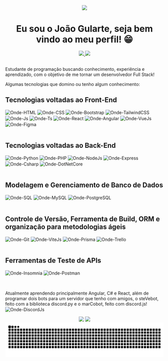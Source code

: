 <div align="center">
  <img src="https://64.media.tumblr.com/a3db7a72abff23d4e23146d8d7c8f33d/tumblr_pabqogyXEH1txj8weo4_540.gifv" height="165em"/>
</div>

<h1 align="center"> Eu sou o João Gularte, seja bem vindo ao meu perfil! 😁 </h1>

<div align="center">
  <a href="https://github.com/ondejoaogularte">
  <img height="165em" src="https://github-readme-stats.vercel.app/api?username=ondejoaogularte&show_icons=true&theme=aura&include_all_commits=true&count_private=true"/>
  <img height="165em" src="https://github-readme-stats.vercel.app/api/top-langs/?username=ondejoaogularte&layout=compact&langs_count=7&theme=aura"/></a>
</div>

<br>

Estudante de programação buscando conhecimento, experiência e aprendizado, com o objetivo de me tornar um desenvolvedor Full Stack!

Algumas tecnologias que domino ou tenho algum conhecimento:

## Tecnologias voltadas ao Front-End

<div style="display: inline_block">
  <img align="center" alt="Onde-HTML" height="30" width="40" src="https://cdn.jsdelivr.net/gh/devicons/devicon@latest/icons/html5/html5-original.svg">
  <img align="center" alt="Onde-CSS" height="30" width="40" src="https://cdn.jsdelivr.net/gh/devicons/devicon@latest/icons/css3/css3-original.svg">
  <img align="center" alt="Onde-Bootstrap" height="30" width="40" src="https://cdn.jsdelivr.net/gh/devicons/devicon@latest/icons/bootstrap/bootstrap-original.svg">
  <img align="center" alt="Onde-TailwindCSS" height="30" width="40" src="https://cdn.jsdelivr.net/gh/devicons/devicon@latest/icons/tailwindcss/tailwindcss-original.svg">
  <img align="center" alt="Onde-Js" height="30" width="40" src="https://cdn.jsdelivr.net/gh/devicons/devicon@latest/icons/javascript/javascript-original.svg">
  <img align="center" alt="Onde-Ts" height="30" width="40" src="https://cdn.jsdelivr.net/gh/devicons/devicon@latest/icons/typescript/typescript-original.svg">
  <img align="center" alt="Onde-React" height="30" width="40" src="https://cdn.jsdelivr.net/gh/devicons/devicon@latest/icons/react/react-original.svg">
  <img align="center" alt="Onde-Angular" height="30" width="40" src="https://cdn.jsdelivr.net/gh/devicons/devicon@latest/icons/angular/angular-original.svg">
  <img align="center" alt="Onde-VueJs" height="30" width="40" src="https://cdn.jsdelivr.net/gh/devicons/devicon@latest/icons/vuejs/vuejs-original.svg">
  <img align="center" alt="Onde-Figma" height="30" width="40" src="https://cdn.jsdelivr.net/gh/devicons/devicon@latest/icons/figma/figma-original.svg">
</div><br>

## Tecnologias voltadas ao Back-End

<div style="display: inline_block">
  <img align="center" alt="Onde-Python" height="30" width="40" src="https://cdn.jsdelivr.net/gh/devicons/devicon@latest/icons/python/python-original.svg">
  <img align="center" alt="Onde-PHP" height="30" width="40" src="https://cdn.jsdelivr.net/gh/devicons/devicon@latest/icons/php/php-original.svg">
  <img align="center" alt="Onde-NodeJs" height="30" width="40" src="https://cdn.jsdelivr.net/gh/devicons/devicon@latest/icons/nodejs/nodejs-original.svg">
  <img align="center" alt="Onde-Express" height="30" width="40" src="https://cdn.jsdelivr.net/gh/devicons/devicon@latest/icons/express/express-original.svg">
  <img align="center" alt="Onde-Csharp" height="30" width="40" src="https://cdn.jsdelivr.net/gh/devicons/devicon@latest/icons/csharp/csharp-original.svg">
  <img align="center" alt="Onde-DotNetCore" height="30" width="40" src="https://cdn.jsdelivr.net/gh/devicons/devicon@latest/icons/dotnetcore/dotnetcore-original.svg">
</div><br>

## Modelagem e Gerenciamento de Banco de Dados

<div style="display: inline_block">
  <img align="center" alt="Onde-SQL" height="30" width="40" src="https://cdn.jsdelivr.net/gh/devicons/devicon@latest/icons/azuresqldatabase/azuresqldatabase-original.svg">
  <img align="center" alt="Onde-MySQL" height="30" width="40" src="https://cdn.jsdelivr.net/gh/devicons/devicon@latest/icons/mysql/mysql-original.svg">
  <img align="center" alt="Onde-PostgreSQL" height="30" width="40" src="https://cdn.jsdelivr.net/gh/devicons/devicon@latest/icons/postgresql/postgresql-original.svg">
</div><br>

## Controle de Versão, Ferramenta de Build, ORM e organização para metodologias ágeis

<div style="display: inline_block">
  <img align="center" alt="Onde-Git" height="30" width="40" src="https://cdn.jsdelivr.net/gh/devicons/devicon@latest/icons/git/git-original.svg">
  <img align="center" alt="Onde-ViteJs" height="30" width="40" src="https://cdn.jsdelivr.net/gh/devicons/devicon@latest/icons/vitejs/vitejs-original.svg">
  <img align="center" alt="Onde-Prisma" height="30" width="40" src="https://cdn.jsdelivr.net/gh/devicons/devicon@latest/icons/prisma/prisma-original.svg">
  <img align="center" alt="Onde-Trello" height="30" width="40" src="https://cdn.jsdelivr.net/gh/devicons/devicon@latest/icons/trello/trello-original.svg">
</div><br>

## Ferramentas de Teste de APIs

<div style="display: inline_block">
  <img align="center" alt="Onde-Insomnia" height="30" width="40" src="https://cdn.jsdelivr.net/gh/devicons/devicon@latest/icons/insomnia/insomnia-original.svg">
  <img align="center" alt="Onde-Postman" height="30" width="40" src="https://cdn.jsdelivr.net/gh/devicons/devicon@latest/icons/postman/postman-original.svg">
</div><br>
  
##

Atualmente aprendendo principalmente Angular, C# e React, além de programar dois bots para um servidor que tenho com amigos, o steVebot, feito com a biblioteca discord.py e o marCobot, feito com discord.js!
<img align="center" alt="Onde-DiscordJs" height="30" width="40" src="https://cdn.jsdelivr.net/gh/devicons/devicon@latest/icons/discordjs/discordjs-original.svg">

<div align="center"> 
  <a href="https://www.instagram.com/joaogularte_/" target="_blank"><img src="https://img.shields.io/badge/-Instagram-%23E4405F?style=for-the-badge&logo=instagram&logoColor=white"></a>
  <a href="https://www.linkedin.com/in/joaogularte/" target="_blank"><img src="https://img.shields.io/badge/LinkedIn-0077B5?style=for-the-badge&logo=linkedin&logoColor=white"></a>
</div>

<picture>
  <source media="(prefers-color-scheme: dark)" srcset="https://raw.githubusercontent.com/ondejoaogularte/ondejoaogularte/output/github-contribution-grid-snake-dark.svg">
  <source media="(prefers-color-scheme: light)" srcset="https://raw.githubusercontent.com/ondejoaogularte/ondejoaogularte/output/github-contribution-grid-snake.svg">
  <img alt="github contribution grid snake animation" src="https://raw.githubusercontent.com/ondejoaogularte/ondejoaogularte/output/github-contribution-grid-snake.svg">
</picture>
